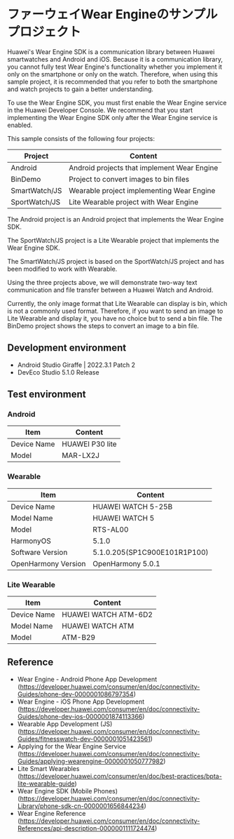 # ファーウェイWear Engineのサンプルプロジェクト
Huawei's Wear Engine SDK is a communication library between Huawei smartwatches and Android and iOS. Because it is a communication library, you cannot fully test Wear Engine's functionality whether you implement it only on the smartphone or only on the watch. Therefore, when using this sample project, it is recommended that you refer to both the smartphone and watch projects to gain a better understanding.

To use the Wear Engine SDK, you must first enable the Wear Engine service in the Huawei Developer Console. We recommend that you start implementing the Wear Engine SDK only after the Wear Engine service is enabled.

This sample consists of the following four projects:

| Project | Content |
| --- | --- |
| Android | Android projects that implement Wear Engine |
| BinDemo | Project to convert images to bin files |
| SmartWatch/JS | Wearable project implementing Wear Engine |
| SportWatch/JS | Lite Wearable project with Wear Engine |

The Android project is an Android project that implements the Wear Engine SDK.

The SportWatch/JS project is a Lite Wearable project that implements the Wear Engine SDK.

The SmartWatch/JS project is based on the SportWatch/JS project and has been modified to work with Wearable.

Using the three projects above, we will demonstrate two-way text communication and file transfer between a Huawei Watch and Android.

Currently, the only image format that Lite Wearable can display is bin, which is not a commonly used format. Therefore, if you want to send an image to Lite Wearable and display it, you have no choice but to send a bin file. The BinDemo project shows the steps to convert an image to a bin file.


## Development environment
* Android Studio Giraffe | 2022.3.1 Patch 2
* DevEco Studio 5.1.0 Release
## Test environment
### Android
| Item | Content |
| --- | --- |
| Device Name | HUAWEI P30 lite |
| Model | MAR-LX2J |
### Wearable
| Item | Content |
| --- | --- |
| Device Name | HUAWEI WATCH 5-25B |
| Model Name | HUAWEI WATCH 5 |
| Model | RTS-AL00 |
| HarmonyOS | 5.1.0 |
| Software Version | 5.1.0.205(SP1C900E101R1P100) |
| OpenHarmony Version | OpenHarmony 5.0.1 |
### Lite Wearable
| Item | Content |
| --- | --- |
| Device Name | HUAWEI WATCH ATM-6D2 |
| Model Name | HUAWEI WATCH ATM |
| Model | ATM-B29 |
## Reference
* Wear Engine - Android Phone App Development (https://developer.huawei.com/consumer/en/doc/connectivity-Guides/phone-dev-0000001086797354)
* Wear Engine - iOS Phone App Development (https://developer.huawei.com/consumer/en/doc/connectivity-Guides/phone-dev-ios-0000001874113366)
* Wearable App Development (JS) (https://developer.huawei.com/consumer/en/doc/connectivity-Guides/fitnesswatch-dev-0000001051423561)
* Applying for the Wear Engine Service (https://developer.huawei.com/consumer/en/doc/connectivity-Guides/applying-wearengine-0000001050777982)
* Lite Smart Wearables (https://developer.huawei.com/consumer/en/doc/best-practices/bpta-lite-wearable-guide)
* Wear Engine SDK (Mobile Phones) (https://developer.huawei.com/consumer/en/doc/connectivity-Library/phone-sdk-cn-0000001656844234)
* Wear Engine Reference (https://developer.huawei.com/consumer/en/doc/connectivity-References/api-description-0000001111724474)